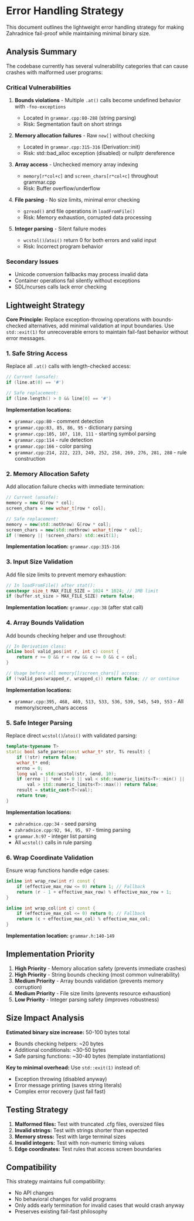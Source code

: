 # Error Handling Strategy

This document outlines the lightweight error handling strategy for making Zahradnice fail-proof while maintaining minimal binary size.

## Analysis Summary

The codebase currently has several vulnerability categories that can cause crashes with malformed user programs:

### Critical Vulnerabilities

1. **Bounds violations** - Multiple `.at()` calls become undefined behavior with `-fno-exceptions` 
   - Located in `grammar.cpp:80-288` (string parsing)
   - Risk: Segmentation fault on short strings

2. **Memory allocation failures** - Raw `new[]` without checking
   - Located in `grammar.cpp:315-316` (Derivation::init)
   - Risk: std::bad_alloc exception (disabled) or nullptr dereference

3. **Array access** - Unchecked memory array indexing
   - `memory[r*col+c]` and `screen_chars[r*col+c]` throughout grammar.cpp
   - Risk: Buffer overflow/underflow

4. **File parsing** - No size limits, minimal error checking
   - `gzread()` and file operations in `loadFromFile()`
   - Risk: Memory exhaustion, corrupted data processing

5. **Integer parsing** - Silent failure modes
   - `wcstol()`/`atoi()` return 0 for both errors and valid input
   - Risk: Incorrect program behavior

### Secondary Issues

- Unicode conversion fallbacks may process invalid data
- Container operations fail silently without exceptions
- SDL/ncurses calls lack error checking

## Lightweight Strategy

**Core Principle:** Replace exception-throwing operations with bounds-checked alternatives, add minimal validation at input boundaries. Use `std::exit(1)` for unrecoverable errors to maintain fail-fast behavior without error messages.

### 1. Safe String Access

Replace all `.at()` calls with length-checked access:

```cpp
// Current (unsafe):
if (line.at(0) == '#')

// Safe replacement:  
if (line.length() > 0 && line[0] == '#')
```

**Implementation locations:**
- `grammar.cpp:80` - comment detection
- `grammar.cpp:83, 85, 86, 95` - dictionary parsing
- `grammar.cpp:105, 107, 110, 111` - starting symbol parsing
- `grammar.cpp:114` - rule detection
- `grammar.cpp:166` - color parsing
- `grammar.cpp:214, 222, 223, 249, 252, 258, 269, 276, 281, 288` - rule construction

### 2. Memory Allocation Safety

Add allocation failure checks with immediate termination:

```cpp
// Current (unsafe):
memory = new G[row * col];
screen_chars = new wchar_t[row * col];

// Safe replacement:
memory = new(std::nothrow) G[row * col];
screen_chars = new(std::nothrow) wchar_t[row * col];
if (!memory || !screen_chars) std::exit(1);
```

**Implementation location:** `grammar.cpp:315-316`

### 3. Input Size Validation

Add file size limits to prevent memory exhaustion:

```cpp
// In loadFromFile() after stat():
constexpr size_t MAX_FILE_SIZE = 1024 * 1024; // 1MB limit
if (buffer.st_size > MAX_FILE_SIZE) return false;
```

**Implementation location:** `grammar.cpp:38` (after stat call)

### 4. Array Bounds Validation

Add bounds checking helper and use throughout:

```cpp
// In Derivation class:
inline bool valid_pos(int r, int c) const { 
    return r >= 0 && r < row && c >= 0 && c < col; 
}

// Usage before all memory[]/screen_chars[] access:
if (!valid_pos(wrapped_r, wrapped_c)) return false; // or continue
```

**Implementation locations:**
- `grammar.cpp:395, 468, 469, 513, 533, 536, 539, 545, 549, 553` - All memory/screen_chars access

### 5. Safe Integer Parsing

Replace direct `wcstol()`/`atoi()` with validated parsing:

```cpp
template<typename T> 
static bool safe_parse(const wchar_t* str, T& result) {
    if (!str) return false;
    wchar_t* end;
    errno = 0;
    long val = std::wcstol(str, &end, 10);
    if (errno || *end != 0 || val < std::numeric_limits<T>::min() || 
        val > std::numeric_limits<T>::max()) return false;
    result = static_cast<T>(val);
    return true;
}
```

**Implementation locations:**
- `zahradnice.cpp:34` - seed parsing
- `zahradnice.cpp:92, 94, 95, 97` - timing parsing  
- `grammar.h:97` - integer list parsing
- All `wcstol()` calls in rule parsing

### 6. Wrap Coordinate Validation

Ensure wrap functions handle edge cases:

```cpp
inline int wrap_row(int r) const {
    if (effective_max_row <= 0) return 1; // Fallback
    return (r - 1 + effective_max_row) % effective_max_row + 1;
}

inline int wrap_col(int c) const {
    if (effective_max_col <= 0) return 0; // Fallback
    return (c + effective_max_col) % effective_max_col;
}
```

**Implementation location:** `grammar.h:140-149`

## Implementation Priority

1. **High Priority** - Memory allocation safety (prevents immediate crashes)
2. **High Priority** - String bounds checking (most common vulnerability)
3. **Medium Priority** - Array bounds validation (prevents memory corruption)
4. **Medium Priority** - File size limits (prevents resource exhaustion)
5. **Low Priority** - Integer parsing safety (improves robustness)

## Size Impact Analysis

**Estimated binary size increase:** 50-100 bytes total

- Bounds checking helpers: ~20 bytes
- Additional conditionals: ~30-50 bytes  
- Safe parsing functions: ~30-40 bytes (template instantiations)

**Key to minimal overhead:** Use `std::exit(1)` instead of:
- Exception throwing (disabled anyway)
- Error message printing (saves string literals)
- Complex error recovery (just fail fast)

## Testing Strategy

1. **Malformed files:** Test with truncated .cfg files, oversized files
2. **Invalid strings:** Test with strings shorter than expected  
3. **Memory stress:** Test with large terminal sizes
4. **Invalid integers:** Test with non-numeric timing values
5. **Edge coordinates:** Test rules that access screen boundaries

## Compatibility

This strategy maintains full compatibility:
- No API changes
- No behavioral changes for valid programs
- Only adds early termination for invalid cases that would crash anyway
- Preserves existing fail-fast philosophy